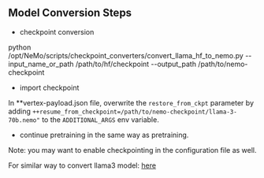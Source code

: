 ## Model Conversion Steps 
- checkpoint conversion

python /opt/NeMo/scripts/checkpoint_converters/convert_llama_hf_to_nemo.py --input_name_or_path /path/to/hf/checkpoint --output_path /path/to/nemo-checkpoint   

- import checkpoint

In **vertex-payload.json file, overwrite the `restore_from_ckpt` parameter by adding `++resume_from_checkpoint=/path/to/nemo-checkpoint/llama-3-70b.nemo"` to the `ADDITIONAL_ARGS` env variable.

- continue pretraining in the same way as pretraining.

Note: you may want to enable checkpointing in the configuration file as well.

For similar way to convert llama3 model: [here](https://docs.nvidia.com/nemo-framework/user-guide/latest/llms/starcoder2/checkpointconversion.html)
